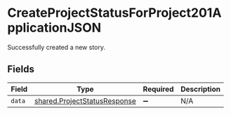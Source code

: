 # CreateProjectStatusForProject201ApplicationJSON

Successfully created a new story.


## Fields

| Field                                                                        | Type                                                                         | Required                                                                     | Description                                                                  |
| ---------------------------------------------------------------------------- | ---------------------------------------------------------------------------- | ---------------------------------------------------------------------------- | ---------------------------------------------------------------------------- |
| `data`                                                                       | [shared.ProjectStatusResponse](../../models/shared/projectstatusresponse.md) | :heavy_minus_sign:                                                           | N/A                                                                          |